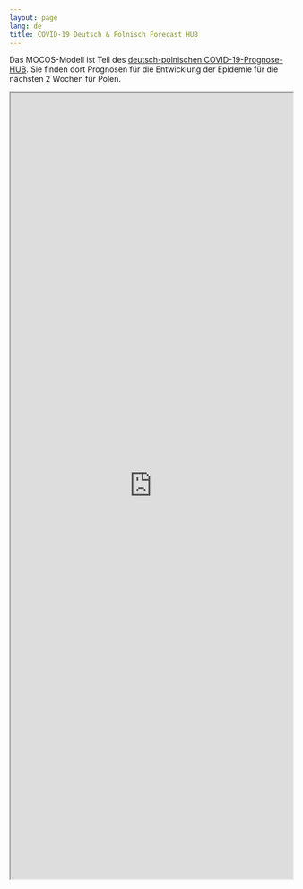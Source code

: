 ```yaml
---
layout: page
lang: de
title: COVID-19 Deutsch & Polnisch Forecast HUB
---
```


<p>Das MOCOS-Modell ist Teil des <a href="https://kitmetricslab.github.io/forecasthub/forecast">deutsch-polnischen COVID-19-Prognose-HUB</a>. Sie finden dort Prognosen für die Entwicklung der Epidemie für die nächsten 2 Wochen für Polen.

</p>

<div class="u12" style="position: relative; padding-bottom: 100em;">
    <iframe style="width:100%; height: 100%; position: absolute;" src="https://kitmetricslab.github.io/forecasthub/forecast"></iframe>
</div>